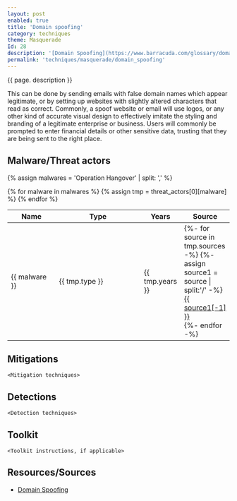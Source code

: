 ```yaml
---
layout: post
enabled: true
title: 'Domain spoofing'
category: techniques
theme: Masquerade
Id: 28
description: '[Domain Spoofing](https://www.barracuda.com/glossary/domain-spoofing), a common form of phishing, occurs when an attacker appears to use a company’s domain to impersonate a company or one of its employees.'
permalink: 'techniques/masquerade/domain_spoofing'
---
```

{{ page. description }}

This can be done by sending emails with false domain names which appear legitimate, or by setting up websites with slightly altered characters that read as correct. Commonly, a spoof website or email will use logos, or any other kind of accurate visual design to effectively imitate the styling and branding of a legitimate enterprise or business. Users will commonly be prompted to enter financial details or other sensitive data, trusting that they are being sent to the right place.

## Malware/Threat actors

{% assign malwares = 'Operation Hangover' | split: ',' %}

<div class="threat-actor-table">
<table>
    <colgroup>
        <col width="30%" />
        <col width="70%" />
    </colgroup>
    <thead>
        <tr class="header">
            <th>Name</th>
            <th>Type</th>
            <th>Years</th>
            <th>Source</th>
        </tr>
    </thead>
    <tbody>
        {% for malware in malwares %}
        <tr>
        {% assign tmp = threat_actors[0][malware] %}
            <td markdown="span">{{ malware }}</td>
            <td markdown="span">{{ tmp.type }}</td>
            <td markdown="span">{{ tmp.years }}</td>
            <td markdown="span">
                {%- for source in tmp.sources -%}
                    {%- assign source1 = source | split:'/' -%}
                    <a href="{{ source }}">{{ source1[-1] }}</a><br>
                {%- endfor -%}
            </td>
        </tr>
        {% endfor %}
    </tbody>
</table>
</div>

## Mitigations

`<Mitigation techniques>`

## Detections

`<Detection techniques>`

## Toolkit

`<Toolkit instructions, if applicable>`

## Resources/Sources

* [Domain Spoofing](https://www.barracuda.com/glossary/domain-spoofing)
